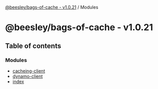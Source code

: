 [@beesley/bags-of-cache - v1.0.21](README.md) / Modules

# @beesley/bags-of-cache - v1.0.21

## Table of contents

### Modules

- [cacheing-client](modules/cacheing_client.md)
- [dynamo-client](modules/dynamo_client.md)
- [index](modules/index.md)
